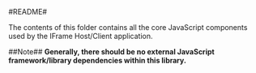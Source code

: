 #README#

The contents of this folder contains all the core JavaScript components used by the IFrame Host/Client application.

##Note##
**Generally, there should be no external JavaScript framework/library dependencies within this library.**